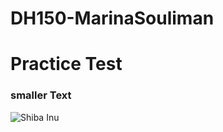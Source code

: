 # DH150-MarinaSouliman

# Practice Test 
### smaller Text
![Shiba Inu](https://www.google.com/url?sa=i&url=https%3A%2F%2Fthehappypuppysite.com%2Fshiba-inu%2F&psig=AOvVaw3F6HNVl7gsIAuex1Vah-yq&ust=1585795920304000&source=images&cd=vfe&ved=0CAIQjRxqFwoTCJjogqecxugCFQAAAAAdAAAAABAD)

